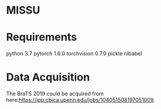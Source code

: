 # MISSU
# Requirements
python 3.7
pytorch 1.6.0
torchvision 0.7.0
pickle
nibabel
# Data Acquisition
The BraTS 2019 could be acquired from here:https://ipp.cbica.upenn.edu/jobs/104051508197051009.
